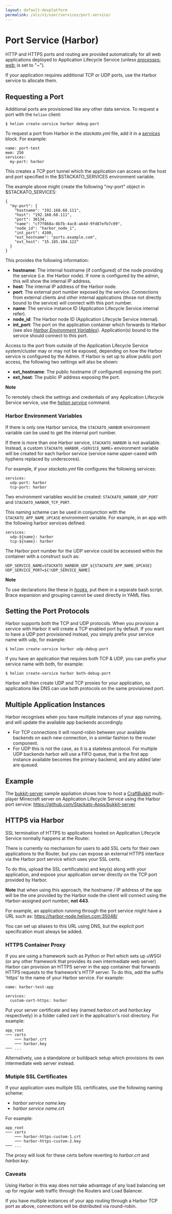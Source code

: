 ```yaml
---
layout: default-devplatform
permalink: /als/v1/user/services/port-service/
---
```

<!--PUBLISHED-->

Port Service (Harbor)[](#port-service-harbor "Permalink to this headline")
===========================================================================

HTTP and HTTPS ports and routing are provided automatically for all web
applications deployed to Application Lifecycle Service (unless [*processes:
web:*](/als/v1/user/deploy/stackatoyml/#helion-yml-processes) is set to
"\~").

If your application requires additional TCP or UDP ports, use the Harbor
service to allocate them.

Requesting a Port[](#requesting-a-port "Permalink to this headline")
---------------------------------------------------------------------

Additional ports are provisioned like any other data service. To request
a port with the `helion` client:

    $ helion create-service harbor debug-port

To request a port from Harbor in the *stackato.yml* file, add it in a
[*services*](/als/v1/user/deploy/stackatoyml/#helion-yml-services) block.
For example:

    name: port-test
    mem: 256
    services:
      my-port: harbor

This creates a TCP port tunnel which the application can access on the
host and port specified in the \$STACKATO\_SERVICES environment
variable.

The example above might create the following "my-port" object in
\$STACKATO\_SERVICES:

    {
      "my-port": {
        "hostname": "192.168.68.111",
        "host": "192.168.68.111",
        "port": 30134,
        "name": "cf7f868a-8b7b-4ac8-ab4d-9fd87efb7c09",
        "node_id": "harbor_node_1",
        "int_port": 4100,
        "ext_hostname": "ports.example.com",
        "ext_host": "15.185.104.122"
      }
    }

This provides the following information:

-   **hostname**: The internal hostname (if configured) of the node
    providing the service (i.e. the Harbor node). If none is configured
    by the admin, this will show the internal IP address.
-   **host**: The internal IP address of the Harbor node.
-   **port**: The external port number exposed by the service.
    Connections from external clients and other internal applications
    (those not directly bound to the service) will connect with this
    port number.
-   **name**: The service instance ID (Application Lifecycle Service internal refer).
-   **node\_id**: The Harbor node ID (Application Lifecycle Service internal).
-   **int\_port**: The port on the application container which forwards
    to Harbor (see also [*Harbor Environment
    Variables*](#port-service-env-vars)). Application(s) bound to the
    service should connect to this port.

Access to the port from outside of the Application Lifecycle Service system/cluster may or
may not be exposed, depending on how the Harbor service is configured by
the Admin. If Harbor is set up to allow public port access, the
following two settings will also be shown:

-   **ext\_hostname**: The public hostname (if configured) exposing the
    port.
-   **ext\_host**: The public IP address exposing the port.

**Note**

To remotely check the settings and credentials of any Application Lifecycle Service service,
use the [*helion
service*](/als/v1/user/reference/client-ref/#command-services) command.

### Harbor Environment Variables[](#harbor-environment-variables "Permalink to this headline")

If there is only one Harbor service, the `STACKATO_HARBOR` environment variable can be used to get the internal port
number.

If there is more than one Harbor service, `STACKATO_HARBOR` is not available. Instead, a custom
`STACKATO_HARBOR_<SERVICE_NAME>` environment
variable will be created for each harbor service (service name
upper-cased with hyphens replaced by underscores).

For example, if your *stackato.yml* file configures the following
services:

    services:
      udp-port: harbor
      tcp-port: harbor

Two environment variables would be created:
`STACKATO_HARBOR_UDP_PORT` and
`STACKATO_HARBOR_TCP_PORT`.

This naming scheme can be used in conjunction with the
`STACKATO_APP_NAME_UPCASE` environment variable. For
example, in an app with the following harbor services defined:

    services:
      udp-${name}: harbor
      tcp-${name}: harbor

The Harbor port number for the UDP service could be accessed within the
container with a construct such as:

    UDP_SERVICE_NAME=STACKATO_HARBOR_UDP_${STACKATO_APP_NAME_UPCASE}
    UDP_SERVICE_PORT=${!UDP_SERVICE_NAME}

**Note**

To use declarations like these in
[*hooks*](/als/v1/user/deploy/stackatoyml/#stackato-yml-hooks), put them in a
separate bash script. Brace expansion and grouping cannot be used
directly in YAML files.

Setting the Port Protocols[](#setting-the-port-protocols "Permalink to this headline")
---------------------------------------------------------------------------------------

Harbor supports both the TCP and UDP protocols. When you provision a
service with Harbor it will create a TCP enabled port by default. If you
want to have a UDP port provisioned instead, you simply prefix your
service name with udp, for example:

    $ helion create-service harbor udp-debug-port

If you have an application that requires both TCP & UDP, you can prefix
your service name with both, for example:

    $ helion create-service harbor both-debug-port

Harbor will then create UDP and TCP proxies for your application, so
applications like DNS can use both protocols on the same provisioned
port.

Multiple Application Instances[](#multiple-application-instances "Permalink to this headline")
-----------------------------------------------------------------------------------------------

Harbor recognises when you have multiple instances of your app running,
and will update the available app backends accordingly.

-   For TCP connections it will round-robin between your available
    backends on each new connection, in a similar fashion to the router
    component.
-   For UDP this is not the case, as it is a stateless protocol. For
    multiple UDP backends harbor will use a FIFO queue, that is the
    first app instance available becomes the primary backend, and any
    added later are queued.

Example[](#example "Permalink to this headline")
-------------------------------------------------

The [bukkit-server](https://github.com/Stackato-Apps/bukkit-server)
sample appliation shows how to host a
[CraftBukkit](http://wiki.bukkit.org/Main_Page) multi-player Minecraft
server on Application Lifecycle Service using the Harbor port service:
 <https://github.com/Stackato-Apps/bukkit-server>

HTTPS via Harbor[](#https-via-harbor "Permalink to this headline")
-------------------------------------------------------------------

SSL termination of HTTPS to applications hosted on Application Lifecycle Service normally
happens at the Router.

There is currently no mechanism for users to add SSL certs for their own
applications to the Router, but you can expose an external HTTPS
interface via the Harbor port service which uses your SSL certs.

To do this, upload the SSL certificate(s) and key(s) along with your
application, and expose your application server directly on the TCP port
provided by Harbor.

**Note** that when using this approach, the hostname / IP address of the app will be the one provided by the Harbor node the client will connect using the Harbor-assigned port number, **not 443**.

For example, an application running through the port service might have a URL such as: <https://harbor-node.helion.com:35048/>

You can set up aliases to this URL using DNS, but the explicit port
specification must always be added.

### HTTPS Container Proxy[](#https-container-proxy "Permalink to this headline")

If you are using a framework such as Python or Perl which sets up uWSGI
(or any other framework that provides its own intermediate web server)
Harbor can provision an HTTPS server in the app container that forwards
HTTPS requests to the framework's HTTP server. To do this, add the
suffix 'https' to the name of your Harbor service. For example:

    name: harbor-test-app

    services:
      custom-cert-https: harbor

Put your server certificate and key (named *harbor.crt* and *harbor.key*
respectively) in a folder called *cert* in the application's root
directory. For example:

    app_root
    ─── certs
        ─── harbor.crt
        ─── harbor.key
    ─── ...

Alternatively, use a standalone or buildpack setup which provisions its
own intermediate web server instead.

### Mutiple SSL Certificates[](#mutiple-ssl-certificates "Permalink to this headline")

If your application uses multiple SSL certificates, use the following
naming scheme:

-   *harbor service name*.key
-   *harbor service name*.crt

For example:

    app_root
    ─── certs
        ─── harbor-https-custom-1.crt
        ─── harbor-https-custom-2.key
    ─── ...

The proxy will look for these certs before reverting to *harbor.crt* and
*harbor.key*.

### Caveats[](#caveats "Permalink to this headline")

Using Harbor in this way does not take advantage of any load balancing
set up for regular web traffic through the Routers and Load Balancer.

If you have multiple instances of your app routing through a Harbor TCP
port as above, connections will be distributed via round-robin.
